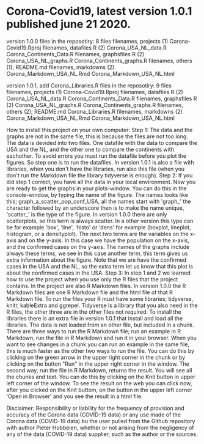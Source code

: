 # Corona-Covid19, latest version 1.0.1 published june 21 2020.

version 1.0.0
files in the reposotiry: 8 files
filenames, projects (1)
  Corona-Covid19.Rproj
filenames, datafiles R (2)
  Corona_USA_NL_data.R
  Corona_Continents_Data.R
filenames, graphsfiles R (2)
  Corona_USA_NL_graphs.R
  Corona_Continents_graphs.R
filenames, others (1);
  README.md
filenames, markdowns (2)
  Corona_Markdown_USA_NL.Rmd
  Corona_Markdown_USA_NL.html

version 1.0.1, add Corona_Libraries.R
files in the reposotiry: 9 files
filenames, projects (1)
  Corona-Covid19.Rproj
filenames, datafiles R (2)
  Corona_USA_NL_data.R
  Corona_Continents_Data.R
filenames, graphsfiles R (2)
  Corona_USA_NL_graphs.R
  Corona_Continents_graphs.R
filenames, others (2);
  README.md
  Corona_Libraries.R
filenames, markdowns (2)
  Corona_Markdown_USA_NL.Rmd
  Corona_Markdown_USA_NL.html

How to install this project on your own computer:
  Step 1: The data and the graphs are not in the same file, this is because the files are not too long. The data is devided into       two files. One datafile with the data to compare the USA and the NL, and the other one to compare the continents with eachother. To avoid errors you must run the datafile before you plot the figures. So step one is to run the datafiles. In version 1.0.1 is also a file with libraries, when you don't have the libraries, run also this file (when you don't run the Markdown file the library tidyverse is enough). 
  Step 2: If you did step 1 correct, you have all the data in your local environment. Now you are ready to get the graphs in your plots-window. You can do this in the console-window, by typing the name of the figure. The names looks like this;
  graph_a_scatter_pop_conf_USA, all the names start with 'graph_' the character followed by an underscore then is to make the name unique, 'scatter_' is the type of the figure. In version 1.0.0 there are only scatterplots, so this term is always scatter. In a other version this type can be for example 'box', 'line', 'histo' or 'dens' for example (boxplot, lineplot, histogram, or a densityplot). The next two terms are the variables on the x-axis and on the y-axis. In this case we have the population on the x-axis, and the confirmed cases on the y-axis. The names of the graphs include always these terms, we see in this case another term, this term gives us extra information about the figure. Note that we are have the confirmed cases in the USA and the NL, so the extra term let us know that this plot is about the confirmed cases in the USA.
  Step 3: In step 1 and 2 we learned how to use the project when you use only the R files that the project contains. In the project are also R Markdown files. In version 1.0.0 the R Markdown files are one R Markdown file and the html file of that R Markdown file. To run the files your R must have some libraries; tidyverse, knitr, kableExtra and ggrepel. Tidyverse is a library that you also need in the R files, the other three are in the other files not required. To install the libraries there is an extra file in version 1.0.1 that install and load  all the libraries. The data is not loaded from an other file, but included in a chunk. There are three ways to run the R Markdown file; run an example in R Markdown, run the file in R Markdown and run it in your browser. When you want to see changes in a chunk you can run an example in the same file, this is much faster as the other two ways to run the file. You can do this by clicking on the green arrow in the upper right corner in the chunk or by clicking on the button "Run" in the upper right corner in the window. The second way, run the file in R Markdown, returns the result. You will see all the chunks and text. You can do this by clicking on the Knit button in upper left corner of the window. To see the result on the web you can click now, after you clicked on the Knit buttom, on the button in the upper left corner 'Open in Browser' and you see the result in a html file.
  
  
  Disclaimer:
  Responsibility or liability for the frequency of provision and accuracy of the Corona data (COVID-19 data) or any use made of the Corona data (COVID-19 data) bu the user pulled from the Github repository with author Pieter Hobbelen, whether or not arising from the negligency of any of the data (COVID-19 data) supplier, such as the author or the sources.
 
